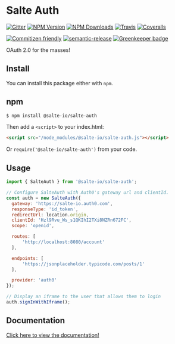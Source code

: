 # Salte Auth

[![Gitter][gitter-image]][gitter-url]
[![NPM Version][npm-version-image]][npm-url]
[![NPM Downloads][npm-downloads-image]][npm-url]
[![Travis][travis-ci-image]][travis-ci-url]
[![Coveralls][coveralls-image]][coveralls-url]

[![Commitizen friendly][commitizen-image]][commitizen-url]
[![semantic-release][semantic-release-image]][semantic-release-url]
[![Greenkeeper badge][greenkeeper-image]][greenkeeper-url]

OAuth 2.0 for the masses!

## Install

You can install this package either with `npm`.

## npm

```sh
$ npm install @salte-io/salte-auth
```

Then add a `<script>` to your index.html:

```html
<script src="/node_modules/@salte-io/salte-auth.js"></script>
```

Or `require('@salte-io/salte-auth')` from your code.

## Usage

```js
import { SalteAuth } from '@salte-io/salte-auth';

// Configure SalteAuth with Auth0's gateway url and clientId.
const auth = new SalteAuth({
  gateway: 'https://salte-io.auth0.com',
  responseType: 'id_token',
  redirectUrl: location.origin,
  clientId: 'Hzl9Rvu_Ws_s1QKIhI2TXi8NZRn672FC',
  scope: 'openid',

  routes: [
      'http://localhost:8080/account'
  ],

  endpoints: [
      'https://jsonplaceholder.typicode.com/posts/1'
  ],

  provider: 'auth0'
});

// Display an iframe to the user that allows them to login
auth.signInWithIframe();
```

## Documentation

[Click here to view the documentation!](https://salte-io.github.io/salte-auth/)

[gitter-image]: https://badges.gitter.im/salte-io/salte-auth.svg
[gitter-url]: https://gitter.im/salte-io/salte-auth?utm_source=badge&utm_medium=badge&utm_campaign=pr-badge

[npm-version-image]: https://img.shields.io/npm/v/salte-auth.svg?style=flat
[npm-downloads-image]: https://img.shields.io/npm/dm/salte-auth.svg?style=flat
[npm-url]: https://npmjs.org/package/salte-auth

[travis-ci-image]: https://img.shields.io/travis/salte-io/salte-auth/2.0-preview.svg?style=flat
[travis-ci-url]: https://travis-ci.org/salte-io/salte-auth

[coveralls-image]: https://img.shields.io/coveralls/salte-io/salte-auth/2.0-preview.svg
[coveralls-url]: https://coveralls.io/github/salte-io/salte-auth?branch=2.0-preview

[commitizen-image]: https://img.shields.io/badge/commitizen-friendly-brightgreen.svg
[commitizen-url]: https://commitizen.github.io/cz-cli/

[semantic-release-url]: https://github.com/semantic-release/semantic-release
[semantic-release-image]: https://img.shields.io/badge/%20%20%F0%9F%93%A6%F0%9F%9A%80-semantic--release-e10079.svg

[greenkeeper-image]: https://badges.greenkeeper.io/salte-io/salte-auth.svg
[greenkeeper-url]: https://greenkeeper.io
